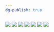 ```yaml
---
dg-publish: true
---
```

![](https://i.imgur.com/K2HqblH.png)
![](https://i.imgur.com/FJDyJfG.png)
![](https://i.imgur.com/7I7BFHJ.jpeg)
![](https://i.imgur.com/tK6liG3.jpeg)
![](https://i.imgur.com/EX71g6e.jpeg)
![](https://i.imgur.com/EZrDBzw.jpeg)
![](https://i.imgur.com/SSQ1pN0.png)
